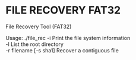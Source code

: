 # FILE RECOVERY FAT32 

File Recovery Tool (FAT32)

Usage: ./file_rec 
-i                     Print the file system information <br> 
-l                     List the root directory <br>
-r filename [-s sha1]  Recover a contiguous file <br>
